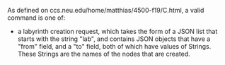 
As defined on ccs.neu.edu/home/matthias/4500-f19/C.html, a valid command
is one of:

  - a labyrinth creation request, which takes the form of a JSON list that
    starts with the string "lab", and contains JSON objects that have a
    "from" field, and a "to" field, both of which have values of Strings.
    These Strings are the names of the nodes that are created. 
